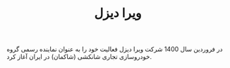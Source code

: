 ﻿---
layout: post
title: ویرا دیزل
name_en: vira-diesel
company_slug: vira-diesel
logo: 
cover: 
company_count:
founded:
location: ""
total_review: 
total_interview: 
salary_avg: 
salary_min: 
salary_max: 
rate: 
view_count: 
industry: تولید و صنایع
city: تهران, تهران
size_en: S
size: 51-200 نفر
site: https://vira-diesel.com
---

در فروردین سال 1400 شرکت ویرا دیزل فعالیت خود را به عنوان نماینده رسمی گروه خودروسازی تجاری شانکشی (شاکمان) در ایران آغاز کرد.